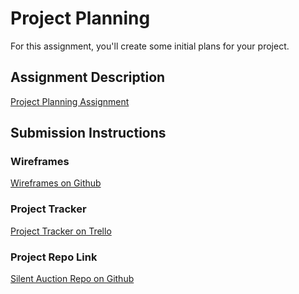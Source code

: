 # Project Planning
For this assignment, you'll create some initial plans for your project.

## Assignment Description
[Project Planning Assignment](https://education.launchcode.org/liftoff/assignments/planning/)

## Submission Instructions

### Wireframes

[Wireframes on Github](https://github.com/christina-go/liftoff-assignments/blob/master/P3-Project_Planning/capstone_wireframes.pdf)

### Project Tracker

[Project Tracker on Trello](https://trello.com/invite/b/VJCgmE4l/7bb1322076b56e9c0db839ec57cc1ba0/silent-auction-lc101-capstone)

### Project Repo Link

[Silent Auction Repo on Github](https://github.com/christina-go/silent-auction-capstone)